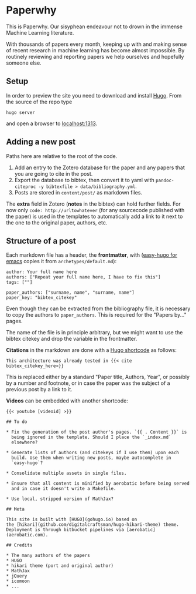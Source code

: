 # Paperwhy

This is Paperwhy. Our sisyphean endeavour not to drown in the
immense Machine Learning literature.

With thousands of papers every month, keeping up with and making sense
of recent research in machine learning has become almost
impossible. By routinely reviewing and reporting papers we help
ourselves and hopefully someone else.

## Setup

In order to preview the site you need to download and
install [Hugo](gohugo.io). From the source of the repo type

```
hugo server
```

and open a browser to [localhost:1313](localhost:1313).

## Adding a new post

Paths here are relative to the root of the code.

1. Add an entry to the Zotero database for the paper and any papers
   that you are going to cite in the post.
2. Export the database to bibtex, then convert it to yaml with
   `pandoc-citeproc -y bibtexfile > data/bibliography.yml`.
3. Posts are stored in `content/post/` as markdown files.

The **extra** field in Zotero (**notes** in the bibtex) can hold
further fields. For now only `code: http://urltowhatever` (for any
sourcecode published with the paper) is used in the templates to
automatically add a link to it next to the one to the original paper,
authors, etc.

## Structure of a post

Each markdown file has a header, the **frontmatter**, with
([easy-hugo for emacs]() copies it from `archetypes/default.md`):

```
author: Your full name here
authors: ["Repeat your full name here, I have to fix this"]
tags: [""]

paper_authors: ["surname, name", "surname, name"]
paper_key: "bibtex_citekey"
```

Even though they can be extracted from the bibliography file, it is
necessary to copy the authors to `paper_authors`. This is required
for the "Papers by..." pages.

The name of the file is in principle arbitrary, but we might want to
use the bibtex citekey and drop the variable in the frontmatter.

**Citations** in the markdown are done with
a [Hugo shortcode](gohugo.io/extras/shortcodes/) as follows:

```
This architecture was already tested in {{< cite bibtex_citekey_here>}}
```

This is replaced either by a standard "Paper title, Authors, Year", or
possibly by a number and footnote, or in case the paper was the
subject of a previous post by a link to it.

**Videos** can be embedded with another shortcode:

```
{{< youtube [videoid] >}}

## To do

* Fix the generation of the post author's pages. `{{ . Content }}` is
  being ignored in the template. Should I place the `_index.md`
  elsewhere?

* Generate lists of authors (and citekeys if I use them) upon each
  build. Use them when writing new posts, maybe autocomplete in
  `easy-hugo`?
  
* Consolidate multiple assets in single files.

* Ensure that all content is minified by aerobatic before being served
  and in case it doesn't write a Makefile.
  
* Use local, stripped version of MathJax?

## Meta

This site is built with [HUGO](gohugo.io) based on
the [hikari](github.com/digitalcraftsman/hugo-hikari-theme) theme.
Deployment is through bitbucket pipelines via [aerobatic](aerobatic.com).

## Credits

* The many authors of the papers
* HUGO
* hikari theme (port and original author)
* MathJax
* jQuery
* icomoon
* ...
